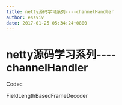 ```yaml
---
title: netty源码学习系列----channelHandler
author: essviv
date: 2017-01-25 05:34:24+0800
---
```


# netty源码学习系列----channelHandler

Codec

FieldLengthBasedFrameDecoder
